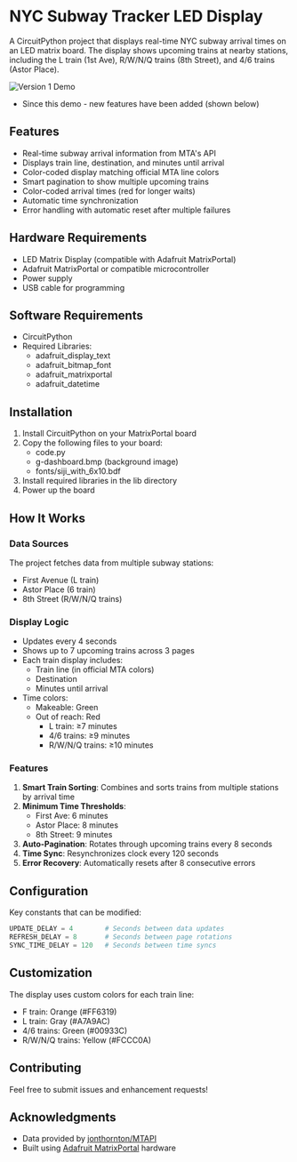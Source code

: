 # NYC Subway Tracker LED Display

A CircuitPython project that displays real-time NYC subway arrival times on an LED matrix board. The display shows upcoming trains at nearby stations, including the L train (1st Ave), R/W/N/Q trains (8th Street), and 4/6 trains (Astor Place).

![Version 1 Demo](https://github.com/judahkrug/Subway-Tracker/blob/main/Tracker.gif)
- Since this demo - new features have been added (shown below)

## Features

- Real-time subway arrival information from MTA's API
- Displays train line, destination, and minutes until arrival
- Color-coded display matching official MTA line colors
- Smart pagination to show multiple upcoming trains
- Color-coded arrival times (red for longer waits)
- Automatic time synchronization
- Error handling with automatic reset after multiple failures

## Hardware Requirements

- LED Matrix Display (compatible with Adafruit MatrixPortal)
- Adafruit MatrixPortal or compatible microcontroller
- Power supply
- USB cable for programming

## Software Requirements

- CircuitPython
- Required Libraries:
  - adafruit_display_text
  - adafruit_bitmap_font
  - adafruit_matrixportal
  - adafruit_datetime

## Installation

1. Install CircuitPython on your MatrixPortal board
2. Copy the following files to your board:
   - code.py
   - g-dashboard.bmp (background image)
   - fonts/siji_with_6x10.bdf
3. Install required libraries in the lib directory
4. Power up the board

## How It Works

### Data Sources
The project fetches data from multiple subway stations:
- First Avenue (L train)
- Astor Place (6 train)
- 8th Street (R/W/N/Q trains)

### Display Logic
- Updates every 4 seconds
- Shows up to 7 upcoming trains across 3 pages
- Each train display includes:
  - Train line (in official MTA colors)
  - Destination
  - Minutes until arrival
- Time colors:
  - Makeable: Green
  - Out of reach: Red
    - L train: ≥7 minutes
    - 4/6 trains: ≥9 minutes
    - R/W/N/Q trains: ≥10 minutes

### Features
1. **Smart Train Sorting**: Combines and sorts trains from multiple stations by arrival time
2. **Minimum Time Thresholds**: 
   - First Ave: 6 minutes
   - Astor Place: 8 minutes
   - 8th Street: 9 minutes
3. **Auto-Pagination**: Rotates through upcoming trains every 8 seconds
4. **Time Sync**: Resynchronizes clock every 120 seconds
5. **Error Recovery**: Automatically resets after 8 consecutive errors

## Configuration

Key constants that can be modified:
```python
UPDATE_DELAY = 4        # Seconds between data updates
REFRESH_DELAY = 8       # Seconds between page rotations
SYNC_TIME_DELAY = 120   # Seconds between time syncs
```

## Customization

The display uses custom colors for each train line:
- F train: Orange (#FF6319)
- L train: Gray (#A7A9AC)
- 4/6 trains: Green (#00933C)
- R/W/N/Q trains: Yellow (#FCCC0A)

## Contributing

Feel free to submit issues and enhancement requests!


## Acknowledgments

- Data provided by [jonthornton/MTAPI](https://github.com/jonthornton/MTAPI)
- Built using [Adafruit MatrixPortal](https://www.adafruit.com/product/4745) hardware
